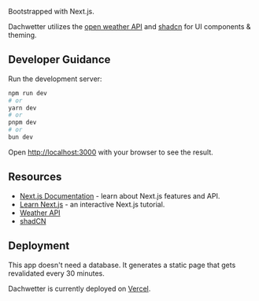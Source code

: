 Bootstrapped with Next.js.

Dachwetter utilizes the [open weather API](https://openweathermap.org) and [shadcn](https://ui.shadcn.com/) for UI components & theming.

## Developer Guidance

Run the development server:

```bash
npm run dev
# or
yarn dev
# or
pnpm dev
# or
bun dev
```

Open [http://localhost:3000](http://localhost:3000) with your browser to see the result.

## Resources

- [Next.js Documentation](https://nextjs.org/docs) - learn about Next.js features and API.
- [Learn Next.js](https://nextjs.org/learn) - an interactive Next.js tutorial.
- [Weather API](https://openweathermap.org)
- [shadCN](https://ui.shadcn.com/)

## Deployment

This app doesn't need a database. It generates a static page that gets revalidated every 30 minutes. 

Dachwetter is currently deployed on [Vercel](https://vercel.com).
